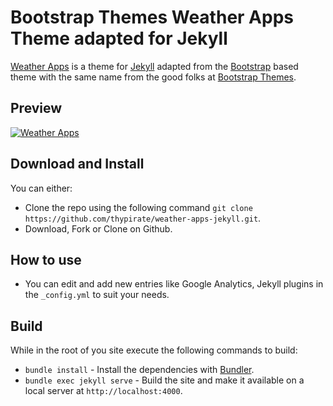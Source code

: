 # Bootstrap Themes Weather Apps Theme adapted for Jekyll

[Weather Apps](https://bootstrapthemes.co/item/weather-apps-landing-page-free-bootstrap-temmplate/) is a theme for [Jekyll](https://jekyllrb.com) adapted from the [Bootstrap](https://getbootstrap.com/) based theme with the same name from the good folks at [Bootstrap Themes](https://bootstrapthemes.co/).

## Preview
[![Weather Apps](https://github.com/thypirate/weather-apps-jekyll/blob/master/weather-apps.gif)](https://thypirate.github.io/weather-apps-jekyll/)

## Download and Install
You can either:
* Clone the repo using the following command ```git clone https://github.com/thypirate/weather-apps-jekyll.git```.
* Download, Fork or Clone on Github.

## How to use
* You can edit and add new entries like Google Analytics, Jekyll plugins in the ```_config.yml``` to suit your needs.

## Build
While in the root of you site execute the following commands to build:
* ```bundle install``` - Install the dependencies with [Bundler](https://bundler.io/).
* ```bundle exec jekyll serve``` - Build the site and make it available on a local server at ```http://localhost:4000```.
